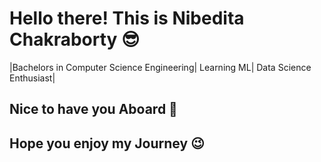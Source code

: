 # Hello there! This is Nibedita Chakraborty 😎
|Bachelors in Computer Science Engineering| Learning ML| Data Science Enthusiast|

## Nice to have you Aboard 🙌
## Hope you enjoy my Journey 😉

